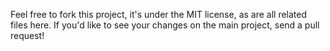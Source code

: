 Feel free to fork this project, it's under
the MIT license, as are all related files
here. If you'd like to see your changes on the main project, send a pull request!
